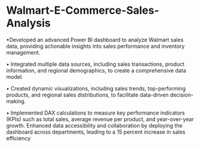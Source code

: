 # Walmart-E-Commerce-Sales-Analysis
•Developed an advanced Power BI dashboard to analyze Walmart sales data, providing actionable insights into sales
performance and inventory management.

• Integrated multiple data sources, including sales transactions, product information, and regional demographics, to
create a comprehensive data model.

• Created dynamic visualizations, including sales trends, top-performing products, and regional sales distributions, to
facilitate data-driven decision-making.

• Implemented DAX calculations to measure key performance indicators (KPIs) such as total sales, average revenue
per product, and year-over-year growth. Enhanced data accessibility and collaboration by deploying the dashboard
across departments, leading to a 15 percent increase in sales efficiency
